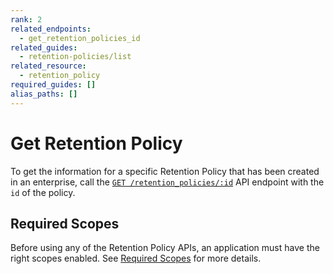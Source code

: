 ```yaml
---
rank: 2
related_endpoints:
  - get_retention_policies_id
related_guides:
  - retention-policies/list
related_resource:
  - retention_policy
required_guides: []
alias_paths: []
---
```


# Get Retention Policy

To get the information for a specific Retention Policy that has been created in
an enterprise, call the [`GET /retention_policies/:id`][retention] API endpoint
with the `id` of the policy.

<Samples id='get_retention_policies_id' />

## Required Scopes

Before using any of the Retention Policy APIs, an application must have the
right scopes enabled. See [Required Scopes][scopes] for more details.

[retention]: e://get_retention_policies_id
[scopes]: g://retention-policies#required-scopes
